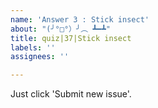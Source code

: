 ```yaml
---
name: 'Answer 3 : Stick insect'
about: "(╯°□°）╯︵ ┻━┻"
title: quiz|37|Stick insect
labels: ''
assignees: ''

---
```


Just click 'Submit new issue'.
